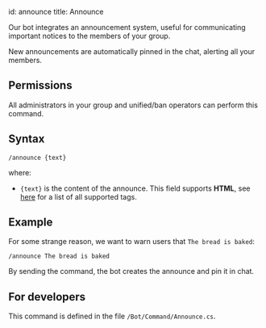 id: announce
title: Announce

Our bot integrates an announcement system, useful for communicating important notices to the members of your group.

New announcements are automatically pinned in the chat, alerting all your members.

## Permissions
All administrators in your group and unified/ban operators can perform this command.

## Syntax
```
/announce {text}
```

where:
- `{text}` is the content of the announce. This field supports **HTML**, see 
[here](https://core.telegram.org/api/entities) for a list of all supported tags.

## Example
For some strange reason, we want to warn users that `The bread is baked`:

```
/announce The bread is baked
```

By sending the command, the bot creates the announce and pin it in chat.

## For developers
This command is defined in the file `/Bot/Command/Announce.cs`.
